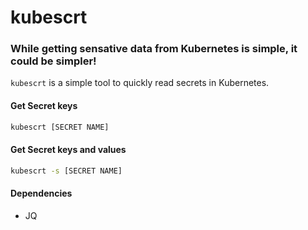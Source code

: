 # kubescrt
### While getting sensative data from Kubernetes is simple, it could be simpler!

`kubescrt` is a simple tool to quickly read secrets in Kubernetes.

#### Get Secret keys
```bash
kubescrt [SECRET NAME]
```

#### Get Secret keys and values
```bash
kubescrt -s [SECRET NAME]
```

#### Dependencies
- JQ